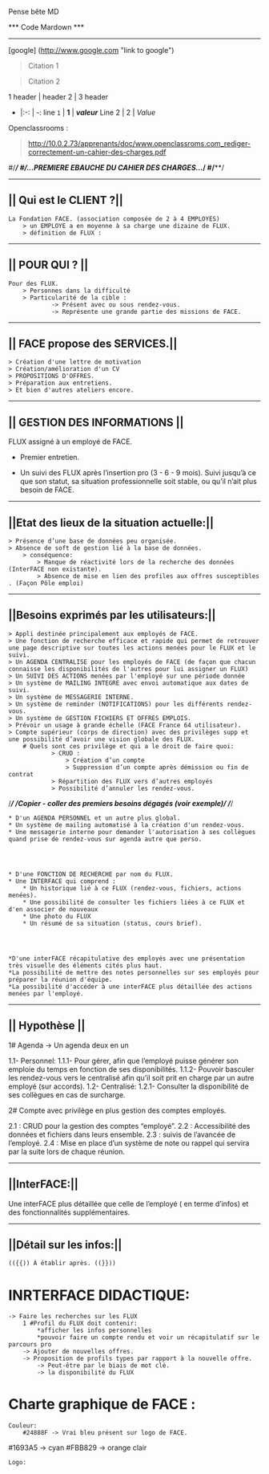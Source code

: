 Pense bête MD

*** Code Mardown ***
*********************


[google] (http://www.google.com "link to google")


> Citation 1
<!-- -->
> Citation 2





1 header | header 2 | 3 header
- |:-: | -:
line `1` | **1** | **_valeur_**
Line 2 | 2 | *Value*



Openclassrooms : 

>http://10.0.2.73/apprenants/doc/www.openclassroms.com_rediger-correctement-un-cahier-des-charges.pdf


#/**********************************************/
#/*...PREMIERE EBAUCHE DU CAHIER DES CHARGES...*/
#/**********************************************/

------------------------
|| Qui est le CLIENT ?||
------------------------

    La Fondation FACE. (association composée de 2 à 4 EMPLOYES)
        > un EMPLOYE a en moyenne à sa charge une dizaine de FLUX.
        > définition de FLUX : 

----------------
|| POUR QUI ? ||
----------------

    Pour des FLUX.
        > Personnes dans la difficulté
        > Particularité de la cible : 
                -> Présent avec ou sous rendez-vous.
                -> Représente une grande partie des missions de FACE.
 

------------------------------
|| FACE propose des SERVICES.||
------------------------------


    > Création d'une lettre de motivation
    > Création/amélioration d'un CV
    > PROPOSITIONS D'OFFRES.
    > Préparation aux entretiens.
    > Et bien d'autres ateliers encore.



------------------------------
|| GESTION DES INFORMATIONS ||
------------------------------


FLUX assigné à un employé de FACE.

- Premier entretien.

- Un suivi des FLUX après l’insertion pro (3 - 6 - 9 mois).
    Suivi jusqu’à ce que son statut, sa situation professionnelle soit stable, ou qu’il n’ait plus besoin de FACE.


--------------------------------------------
||Etat des lieux de la situation actuelle:||
--------------------------------------------

    > Présence d’une base de données peu organisée.
    > Absence de soft de gestion lié à la base de données.
        > conséquence:
            > Manque de réactivité lors de la recherche des données (InterFACE non existante).
            > Absence de mise en lien des profiles aux offres susceptibles . (Façon Pôle emploi)


------------------------------------------
||Besoins exprimés par les utilisateurs:||
------------------------------------------

    > Appli destinée principalement aux employés de FACE.
    > Une fonction de recherche efficace et rapide qui permet de retrouver une page descriptive sur toutes les actions menées pour le FLUX et le suivi.
    > Un AGENDA CENTRALISE pour les employés de FACE (de façon que chacun connaisse les disponibilités de l'autres pour lui assigner un FLUX)
    > Un SUIVI DES ACTIONS menées par l'employé sur une période donnée
    > Un système de MAILING INTEGRE avec envoi automatique aux dates de suivi.
    > Un système de MESSAGERIE INTERNE.
    > Un système de reminder (NOTIFICATIONS) pour les différents rendez-vous.
    > Un système de GESTION FICHIERS ET OFFRES EMPLOIS.
    > Prévoir un usage à grande échelle (FACE France 64 utilisateur).
    > Compte supérieur (corps de direction) avec des privilèges supp et une possibilité d’avoir une vision globale des FLUX.
        # Quels sont ces privilège et qui a le droit de faire quoi:
                > CRUD : 
                    > Création d’un compte
                    > Suppression d’un compte après démission ou fin de contrat
                > Répartition des FLUX vers d’autres employés
                > Possibilité d’annuler les rendez-vous.








/*************************************************************/
/*Copier - coller des premiers besoins dégagés (voir exemple)*/
/*************************************************************/

    * D'un AGENDA PERSONNEL et un autre plus global.
    * Un système de mailing automatisé à la création d'un rendez-vous.
    * Une messagerie interne pour demander l'autorisation à ses collègues quand prise de rendez-vous sur agenda autre que perso.




    * D'une FONCTION DE RECHERCHE par nom du FLUX.
    * Une INTERFACE qui comprend : 
        * Un historique lié à ce FLUX (rendez-vous, fichiers, actions menées).
        * Une possibilité de consulter les fichiers liées à ce FLUX et d'en associer de nouveaux
        * Une photo du FLUX
        * Un résumé de sa situation (status, cours brief).




    *D'une interFACE récapitulative des employés avec une présentation très visuelle des éléments cités plus haut.
    *La possibilité de mettre des notes personnelles sur ses employés pour préparer la réunion d'équipe.
    *La possibilité d'accéder à une interFACE plus détaillée des actions menées par l'employé.




---------------
|| Hypothèse ||
---------------

1# Agenda
     -> Un agenda deux en un

1.1- Personnel:
    1.1.1- Pour gérer, afin que l’employé puisse générer son emploie du temps en fonction de ses disponibilités.
    1.1.2- Pouvoir basculer les rendez-vous vers le centralisé afin qu’il soit prit en charge par un autre employé (sur accords).
1.2- Centralisé:
    1.2.1- Consulter la disponibilité de ses collègues en cas de surcharge.
   
2# Compte avec privilège en plus gestion des comptes employés.

2.1 : CRUD  pour la gestion des comptes “employé”.
2.2 : Accessibilité des données et fichiers dans leurs ensemble.
2.3 : suivis de l’avancée de l’employé.
2.4 : Mise en place d’un système de note ou rappel qui servira par la suite lors de chaque réunion. 


--------------
||InterFACE:||
--------------

Une interFACE plus détaillée que celle de l’employé ( en terme d’infos) et des fonctionnalités supplémentaires.



-------------------------
||Détail sur les infos:||
-------------------------

    (({{)) À établir après. ((}}))


# INRTERFACE DIDACTIQUE:
    -> Faire les recherches sur les FLUX
        1 #Profil du FLUX doit contenir:
            *afficher les infos personnelles
            *pouvoir faire un compte rendu et voir un récapitulatif sur le parcours pro
        -> Ajouter de nouvelles offres.
        -> Proposition de profils types par rapport à la nouvelle offre.
            -> Peut-être par le biais de mot clé.
            -> la disponibilité du FLUX






# Charte graphique de FACE :
    Couleur: 
        #24888F -> Vrai bleu présent sur logo de FACE.
#1693A5 ->  cyan
        #FBB829 -> orange clair
        
    Logo: 




